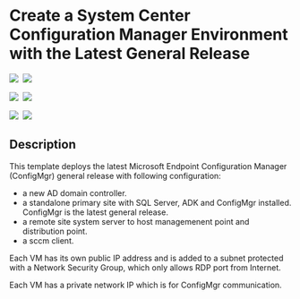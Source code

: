 # Create a System Center Configuration Manager Environment with the Latest General Release

<IMG SRC="https://azurequickstartsservice.blob.core.windows.net/badges/sccm-currentbranch/PublicLastTestDate.svg" />&nbsp;
<IMG SRC="https://azurequickstartsservice.blob.core.windows.net/badges/sccm-currentbranch/PublicDeployment.svg" />&nbsp;

<IMG SRC="https://azurequickstartsservice.blob.core.windows.net/badges/sccm-currentbranch/FairfaxLastTestDate.svg" />&nbsp;
<IMG SRC="https://azurequickstartsservice.blob.core.windows.net/badges/sccm-currentbranch/FairfaxDeployment.svg" />&nbsp;

<IMG SRC="https://azurequickstartsservice.blob.core.windows.net/badges/sccm-currentbranch/BestPracticeResult.svg" />&nbsp;
<IMG SRC="https://azurequickstartsservice.blob.core.windows.net/badges/sccm-currentbranch/CredScanResult.svg" />&nbsp;

## Description

This template deploys the latest Microsoft Endpoint Configuration Manager (ConfigMgr) general release with following configuration: 

* a new AD domain controller. 
* a standalone primary site with SQL Server, ADK and ConfigMgr installed. ConfigMgr is the latest general release. 
* a remote site system server to host managemenent point and distribution point. 
* a sccm client.

Each VM has its own public IP address and is added to a subnet protected with a Network Security Group, which only allows RDP port from Internet. 

Each VM has a private network IP which is for ConfigMgr communication. 

